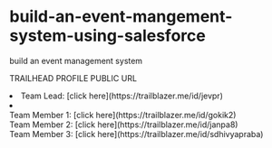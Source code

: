 # build-an-event-mangement-system-using-salesforce <br>

build an event management system <br>

TRAILHEAD PROFILE PUBLIC URL <br>
<li>Team Lead: 		  [click here](https://trailblazer.me/id/jevpr)<li> <br>
Team Member 1:	[click here](https://trailblazer.me/id/gokik2) <br>
Team Member 2: 	[click here](https://trailblazer.me/id/janpa8) <br>
Team Member 3: 	[click here](https://trailblazer.me/id/sdhivyapraba) <br>
